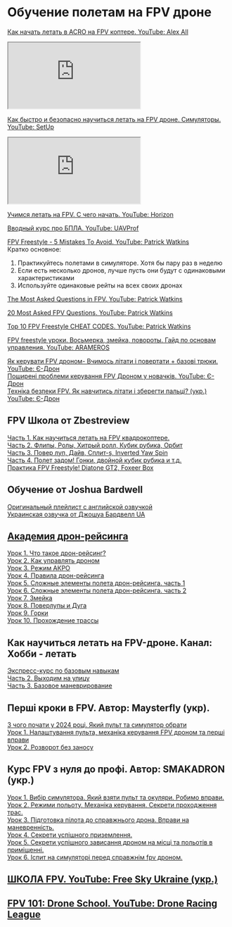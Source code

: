 # Обучение полетам на FPV дроне
[Как начать летать в ACRO на FPV коптере. YouTube: Alex All](https://www.youtube.com/watch?v=t9Nb8-qjZ3A)  
<iframe src="https://www.youtube.com/embed/t9Nb8-qjZ3A"></iframe>

[Как быстро и безопасно научиться летать на FPV дроне. Симуляторы. YouTube: SetUp](https://www.youtube.com/watch?v=WUCFuBNKXnM)  
<iframe src="https://www.youtube.com/embed/WUCFuBNKXnM"></iframe>

[Учимся летать на FPV. С чего начать. YouTube: Horizon](https://www.youtube.com/watch?v=fgZnj6Oskxk)

[Вводный курс про БПЛА. YouTube: UAVProf](https://www.youtube.com/playlist?list=PL6YxO2VuFvNk9bkHpJ4YfjtvJd1rxacu0)

[FPV Freestyle - 5 Mistakes To Avoid. YouTube: Patrick Watkins](https://www.youtube.com/watch?v=GZ-5h-h3zCs)  
Кратко основное:  

1. Практикуйтесь полетами в симуляторе. Хотя бы пару раз в неделю  
2. Если есть несколько дронов, лучше пусть они будут с одинаковыми характеристиками   
3. Используйте одинаковые рейты на всех своих дронах  

[The Most Asked Questions in FPV. YouTube: Patrick Watkins](https://www.youtube.com/watch?v=sP33Q2p1TJw) 
 
[20 Most Asked FPV Questions. YouTube: Patrick Watkins](https://www.youtube.com/watch?v=MZ-oDthZ00w)

[Top 10 FPV Freestyle CHEAT CODES. YouTube: Patrick Watkins](https://www.youtube.com/watch?v=VYh1p7gdzpQ)

[FPV freestyle уроки. Восьмерка, змейка, повороты. Гайд по основам управления. YouTube: ARAMEROS](https://www.youtube.com/watch?v=ghn9AtKqBaM)

[Як керувати FPV дроном- Вчимось літати і повертати + базові трюки. YouTube: Є-Дрон](https://www.youtube.com/watch?v=uB4J984oxuw)  
[Поширені проблеми керування FPV Дроном у новачків. YouTube: Є-Дрон](https://www.youtube.com/watch?v=3ZPLDRFWsD8)  
[Техніка безпеки FPV. Як навчитись літати і зберегти пальці? (укр.) YouTube: Є-Дрон](https://www.youtube.com/watch?v=zq3tc3MRCeQ)  

## FPV Школа от Zbestreview
[Часть 1. Как научиться летать на FPV квадрокоптере.](https://www.youtube.com/watch?v=NXwCDb7t6ds)  
[Часть 2. Флипы, Ролы, Хитрый ролл, Кубик рубика, Орбит](https://www.youtube.com/watch?v=kgTE2nS0oHU)  
[Часть 3. Повер луп, Дайв, Сплит-s, Inverted Yaw Spin](https://www.youtube.com/watch?v=zOsbUyZ0fKk)  
[Часть 4. Полет задом! Гонки, двойной кубик рубика и т.д.](https://www.youtube.com/watch?v=knjYEKkeNkE)  
[Практика FPV Freestyle! Diatone GT2, Foxeer Box](https://www.youtube.com/watch?v=KpC5n8-BzIc)  

## Обучение от Joshua Bardwell
[Оригинальный плейлист с английской озвучкой](https://youtube.com/playlist?list=PLwoDb7WF6c8lCKhQOTy-Vb9LfW0VAIrTP&si=0SZZOEqDsY0uLuiz)  
[Украинская озвучка от Джошуа Бардвелл UA](https://youtube.com/playlist?list=PLxSCIbfP-lXYcqGL1FTc9QYK_ypvFZj5o&si=w7udX6ylbwh4y3tC)

## [Академия дрон-рейсинга](https://www.youtube.com/playlist?list=PLwy7zFO7fCeM6rZilz3DlQ7kHs7HjhpYg)
[Урок 1. Что такое дрон-рейсинг?](https://www.youtube.com/watch?v=ZZotXvbVEkI)  
[Урок 2. Как управлять дроном](https://www.youtube.com/watch?v=J9-iUJeVgc0)  
[Урок 3. Режим АКРО](https://www.youtube.com/watch?v=wBQGjRsFNDA)  
[Урок 4. Правила дрон-рейсинга](https://www.youtube.com/watch?v=uP0FO4glupw)  
[Урок 5. Сложные элементы полета дрон-рейсинга. часть 1](https://www.youtube.com/watch?v=6npkeGOjU90)  
[Урок 6. Сложные элементы полета дрон-рейсинга. часть 2](https://www.youtube.com/watch?v=bXA47CrijUo)  
[Урок 7. Змейка ](https://www.youtube.com/watch?v=bhmPO4KQWi0)  
[Урок 8. Поверлупы и Дуга](https://www.youtube.com/watch?v=k5TY3HmTGdU)  
[Урок 9. Горки](https://www.youtube.com/watch?v=z5Q_y62twDo)  
[Урок 10. Прохождение трассы](https://www.youtube.com/watch?v=TnQ_tN4qw-I)  

## Как научиться летать на FPV-дроне. Канал: Хобби - летать
[Экспресс-курс по базовым навыкам](https://www.youtube.com/watch?v=mbzEx1ZvekQ)  
[Часть 2. Выходим на улицу](https://www.youtube.com/watch?v=oP8yQF9qAyQ)  
[Часть 3. Базовое маневрирование](https://www.youtube.com/watch?v=KgFqu6Ezwrs)  

## Перші кроки в FPV. Автор: Maysterfly (укр).
[З чого почати у 2024 році. Який пульт та симулятор обрати](https://www.youtube.com/watch?v=4-Rw2KCSVqE)  
[Урок 1. Налаштування пульта, механіка керування FPV дроном та перші вправи](https://www.youtube.com/watch?v=5BHYsPPAvHQ)  
[Урок 2. Розворот без заносу](https://www.youtube.com/watch?v=E1AF35FtmjY)  

## Курс FPV з нуля до профі. Автор: SMAKADRON (укр.)
[Урок 1. Вибір симулятора. Який взяти пульт та окуляри. Робимо вправи.](https://www.youtube.com/watch?v=WXBQdcXHY8g)  
[Урок 2. Режими польоту. Механіка керування. Секрети проходження трас.](https://www.youtube.com/watch?v=sw8pRztbcu4)  
[Урок 3. Підготовка пілота до справжнього дрона. Вправи на маневренність.](https://www.youtube.com/watch?v=ghb3AcI2WfM)  
[Урок 4. Секрети успішного приземлення.](https://www.youtube.com/watch?v=fvMaHOev6zQ)  
[Урок 5. Секрети успішного зависання дроном на місці та польотів в приміщенні.](https://www.youtube.com/watch?v=7-YgtMsbIL0)  
[Урок 6. Іспит на симуляторі перед справжнім fpv дроном.](https://www.youtube.com/watch?v=_pGjSxhaIS4)  

## [ШКОЛА FPV. YouTube: Free Sky Ukraine (укр.)](https://www.youtube.com/watch?v=Fl40JKRf43w&list=PLOjSjoU1lXsRRHmxJxVd-2SvF0Ym_eyoY&index=1)


## [FPV 101: Drone School. YouTube: Drone Racing League](https://www.youtube.com/watch?v=NkyrESchTpA&list=PLj8kmZ6kpXqhaqvZMsj2_ibIkjMfACu7d)